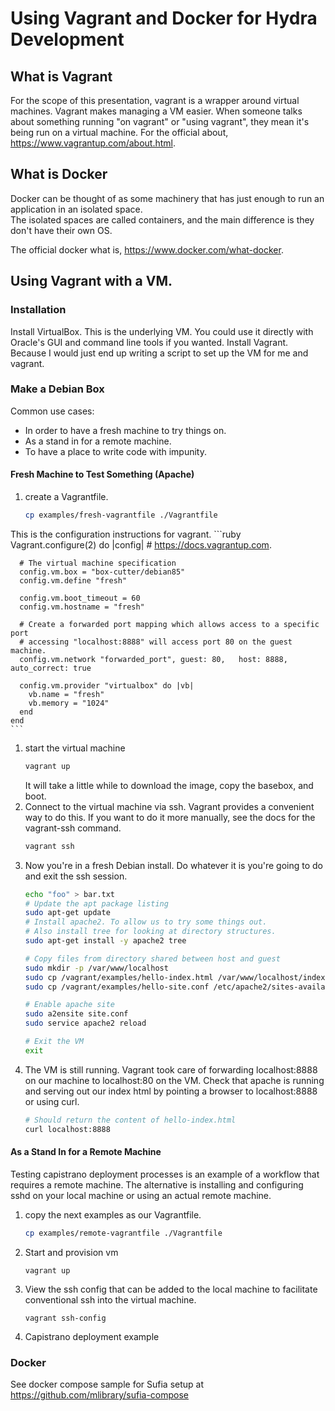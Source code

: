 # Using Vagrant and Docker for Hydra Development

## What is Vagrant

For the scope of this presentation, vagrant is a wrapper around virtual machines.  Vagrant makes managing a VM easier.  When someone talks about something running "on vagrant" or "using vagrant", they mean it's being run on a virtual machine.
For the official about, https://www.vagrantup.com/about.html.  
## What is Docker
Docker can be thought of as some machinery that has just enough to run an application in an isolated space.  
The isolated spaces are called containers, and the main difference is they don't have their own OS.

The official docker what is, https://www.docker.com/what-docker.

## Using Vagrant with a VM.
### Installation
Install VirtualBox.
  This is the underlying VM.  You could use it directly with Oracle's GUI and command line tools if you wanted.
Install Vagrant.
  Because I would just end up writing a script to set up the VM for me and vagrant.

### Make a Debian Box
Common use cases:
- In order to have a fresh machine to try things on.
- As a stand in for a remote machine.
- To have a place to write code with impunity.

#### Fresh Machine to Test Something (Apache)
1. create a Vagrantfile.
    ```bash
    cp examples/fresh-vagrantfile ./Vagrantfile
    ```

This is the configuration instructions for vagrant.
    ```ruby
    Vagrant.configure(2) do |config|
      # https://docs.vagrantup.com.

      # The virtual machine specification
      config.vm.box = "box-cutter/debian85"
      config.vm.define "fresh"

      config.vm.boot_timeout = 60
      config.vm.hostname = "fresh"

      # Create a forwarded port mapping which allows access to a specific port
      # accessing "localhost:8888" will access port 80 on the guest machine.
      config.vm.network "forwarded_port", guest: 80,   host: 8888, auto_correct: true

      config.vm.provider "virtualbox" do |vb|
        vb.name = "fresh"
        vb.memory = "1024"
      end
    end
    ```
1. start the virtual machine
    ```bash
    vagrant up
    ```
    It will take a little while to download the image, copy the basebox, and boot.
1. Connect to the virtual machine via ssh.
  Vagrant provides a convenient way to do this.  If you want to do it more manually, see the docs for the vagrant-ssh command.
    ```bash
    vagrant ssh
    ```
1. Now you're in a fresh Debian install. Do whatever it is you're going to do and exit the ssh session.
    ```bash
    echo "foo" > bar.txt
    # Update the apt package listing
    sudo apt-get update
    # Install apache2. To allow us to try some things out.
    # Also install tree for looking at directory structures.
    sudo apt-get install -y apache2 tree

    # Copy files from directory shared between host and guest
    sudo mkdir -p /var/www/localhost
    sudo cp /vagrant/examples/hello-index.html /var/www/localhost/index.html
    sudo cp /vagrant/examples/hello-site.conf /etc/apache2/sites-available/site.conf

    # Enable apache site
    sudo a2ensite site.conf
    sudo service apache2 reload

    # Exit the VM
    exit
    ```
1. The VM is still running.  Vagrant took care of forwarding localhost:8888 on our machine to localhost:80 on the VM.
Check that apache is running and serving out our index html by pointing a browser to localhost:8888 or using curl.
    ```bash
    # Should return the content of hello-index.html
    curl localhost:8888
    ```

#### As a Stand In for a Remote Machine
Testing capistrano deployment processes is an example of a workflow that requires a remote machine.  The alternative is installing and configuring sshd on your local machine or using an actual remote machine.  

1. copy the next examples as our Vagrantfile.
    ```bash
    cp examples/remote-vagrantfile ./Vagrantfile
    ```
1. Start and provision vm
    ```
    vagrant up
    ```
1. View the ssh config that can be added to the local machine to facilitate conventional ssh into the virtual machine.
    ```
    vagrant ssh-config
    ```
1. Capistrano deployment example


### Docker

See docker compose sample for Sufia setup at https://github.com/mlibrary/sufia-compose

